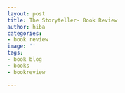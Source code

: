 ```yaml
---
layout: post
title: The Storyteller- Book Review
author: hiba
categories:
- book review
image: ''
tags:
- book blog
- books
- bookreview

---
```

